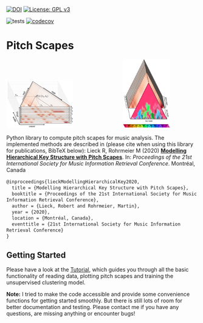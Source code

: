 [![DOI](https://zenodo.org/badge/282043116.svg)](https://zenodo.org/badge/latestdoi/282043116)
[![License: GPL v3](https://img.shields.io/badge/License-GPLv3-blue.svg)](https://www.gnu.org/licenses/gpl-3.0)

![tests](https://github.com/robert-lieck/pitchscapes/workflows/tests/badge.svg)
[![codecov](https://codecov.io/gh/robert-lieck/pitchscapes/branch/master/graph/badge.svg?token=UVBQF5J5HG)](undefined)

# Pitch Scapes

<img src="./doc/figure_1.png" alt="Figure 1" width=35%>                                 <img src="./doc/figure_2.png" alt="Figure 2" width=25%>

Python library to compute pitch scapes for music analysis. The implemented methods are described in (please cite when using this library for publications, BibTeX below): Lieck R, Rohrmeier M (2020) [**Modelling Hierarchical Key Structure with Pitch Scapes**](http://robert-lieck.com/literature/pdfs/8K8MJHK9/Lieck_and_Rohrmeier_-_2020_-_Modelling_Hierarchical_Key_Structure_With_Pitch_Sc.pdf). In: *Proceedings of the 21st International Society for Music Information Retrieval Conference*. Montréal, Canada
```
@inproceedings{lieckModellingHierarchicalKey2020,
  title = {Modelling Hierarchical Key Structure with Pitch Scapes},
  booktitle = {Proceedings of the 21st International Society for Music Information Retrieval Conference},
  author = {Lieck, Robert and Rohrmeier, Martin},
  year = {2020},
  location = {Montréal, Canada},
  eventtitle = {21st International Society for Music Information Retrieval Conference}
}
```

## Getting Started

Please have a look at the [Tutorial](./Tutorial.ipynb), which guides you through all the basic functionality of reading data, plotting pitch scapes and training the unsupervised clustering model.

**Note:** I tried to make the code accessible and provide some convenience functions for getting started smoothly. But there is still lots of room for better documentation and testing. Please contact me if you have any questions, are missing anything or encounter bugs!
